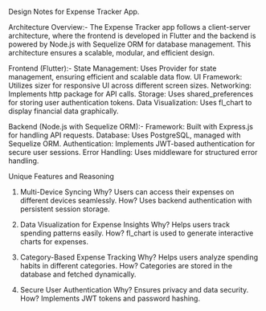 Design Notes for Expense Tracker App.


Architecture Overview:-
The Expense Tracker app follows a client-server architecture,
where the frontend is developed in Flutter and the 
backend is powered by Node.js with Sequelize ORM for database management.
This architecture ensures a scalable, modular, and efficient design.

Frontend (Flutter):-
State Management: Uses Provider for state management, ensuring efficient and scalable data flow.
UI Framework: Utilizes sizer for responsive UI across different screen sizes.
Networking: Implements http package for API calls.
Storage: Uses shared_preferences for storing user authentication tokens.
Data Visualization: Uses fl_chart to display financial data graphically.

Backend (Node.js with Sequelize ORM):-
Framework: Built with Express.js for handling API requests.
Database: Uses PostgreSQL, managed with Sequelize ORM.
Authentication: Implements JWT-based authentication for secure user sessions.
Error Handling: Uses middleware for structured error handling.

Unique Features and Reasoning

1. Multi-Device Syncing
Why? Users can access their expenses on different devices seamlessly.
How? Uses backend authentication with persistent session storage.

2. Data Visualization for Expense Insights
Why? Helps users track spending patterns easily.
How? fl_chart is used to generate interactive charts for expenses.

3. Category-Based Expense Tracking
Why? Helps users analyze spending habits in different categories.
How? Categories are stored in the database and fetched dynamically.

4. Secure User Authentication
Why? Ensures privacy and data security.
How? Implements JWT tokens and password hashing.


